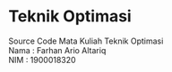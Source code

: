 # Teknik Optimasi
Source Code Mata Kuliah Teknik Optimasi  
Nama    : Farhan Ario Altariq  
NIM     : 1900018320